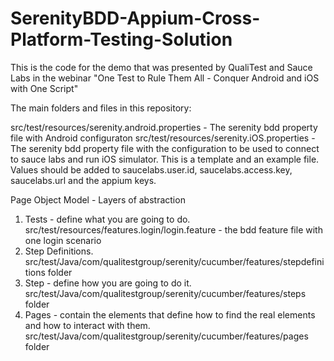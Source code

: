 # SerenityBDD-Appium-Cross-Platform-Testing-Solution
This is the code for the demo that was presented by QualiTest and Sauce Labs in the webinar "One Test to Rule Them All - Conquer Android and iOS with One Script" 

The main folders and files in this repository:

src/test/resources/serenity.android.properties - The serenity bdd property file with Android configuraton
src/test/resources/serenity.iOS.properties - The serenity bdd property file with the configuration to be used to connect to sauce labs and run iOS simulator. This is a template and an example file. Values should be added to saucelabs.user.id, saucelabs.access.key, saucelabs.url and the appium keys.

Page Object Model - Layers of abstraction
1. Tests - define what you are going to do. 
src/test/resources/features.login/login.feature - the bdd feature file with one login scenario
2. Step Definitions. src/test/Java/com/qualitestgroup/serenity/cucumber/features/stepdefinitions folder 
3. Step - define how you are going to do it. src/test/Java/com/qualitestgroup/serenity/cucumber/features/steps folder 
4. Pages - contain the elements that define how to find the real elements and how to interact with them. src/test/Java/com/qualitestgroup/serenity/cucumber/features/pages folder 
